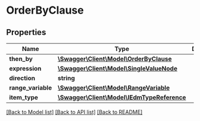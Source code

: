 # OrderByClause

## Properties
Name | Type | Description | Notes
------------ | ------------- | ------------- | -------------
**then_by** | [**\Swagger\Client\Model\OrderByClause**](OrderByClause.md) |  | [optional] 
**expression** | [**\Swagger\Client\Model\SingleValueNode**](SingleValueNode.md) |  | [optional] 
**direction** | **string** |  | [optional] 
**range_variable** | [**\Swagger\Client\Model\RangeVariable**](RangeVariable.md) |  | [optional] 
**item_type** | [**\Swagger\Client\Model\IEdmTypeReference**](IEdmTypeReference.md) |  | [optional] 

[[Back to Model list]](../README.md#documentation-for-models) [[Back to API list]](../README.md#documentation-for-api-endpoints) [[Back to README]](../README.md)


